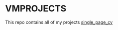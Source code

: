 # VMPROJECTS
  This repo contains all of my projects 
[single_page_cv](C:\Users\Lenovo\Desktop\javascript\single-page-cv.html)
